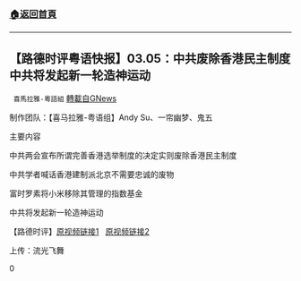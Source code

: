 ###  [:house:返回首頁](https://github.com/ourhimalayas/txt)
---

## 【路德时评粤语快报】03.05：中共废除香港民主制度 中共将发起新一轮造神运动
` 喜馬拉雅-粵語組` [轉載自GNews](https://gnews.org/zh-hans/956643/)

制作团队：【喜马拉雅-粤语组】Andy Su、一帘幽梦、鬼五



主要内容

中共两会宣布所谓完善香港选举制度的决定实则废除香港民主制度

中共学者喊话香港建制派北京不需要忠诚的废物

富时罗素将小米移除其管理的指数基金

中共将发起新一轮造神运动

【路德时评】[原视频链接1](https://youtu.be/6MCqQUFHwao)   [原视频链接2](https://youtu.be/FWzWbievuEM)

上传：流光飞舞

0
